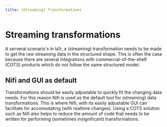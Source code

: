 ```yaml
---
title: (Streaming) Transformations
---
```

# Streaming transformations
A serveral scenario's in la1r, a (streaming) transformation needs to be made to get the raw streaming data in the structured shape.
This is often the case because there are several integrations with commercial-of-the-shelf (COTS) products which do not follow the same structured model.

## Nifi and GUI as default
Transformations should be easily adjustable to quickly fit the changing data needs. For this reason Nifi is used as the default tool for (streaming) data transformations.
This is where Nifi, with its easily adjustable GUI can facilitate for accomodating (with realtime changes).
Using a COTS solution such as Nifi also helps to reduce the amount of code that needs to be written for performing (sometimes insignificant) transformations.